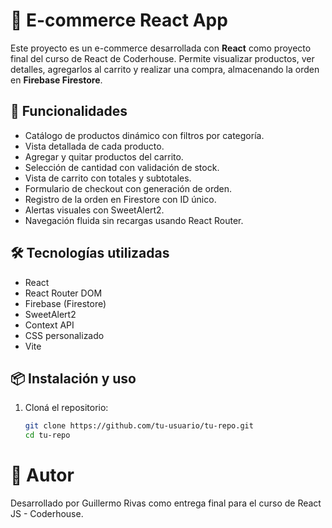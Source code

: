 # 🛒 E-commerce React App

Este proyecto es un e-commerce desarrollada con **React** como proyecto final del curso de React de Coderhouse. Permite visualizar productos, ver detalles, agregarlos al carrito y realizar una compra, almacenando la orden en **Firebase Firestore**.

## 🚀 Funcionalidades

- Catálogo de productos dinámico con filtros por categoría.
- Vista detallada de cada producto.
- Agregar y quitar productos del carrito.
- Selección de cantidad con validación de stock.
- Vista de carrito con totales y subtotales.
- Formulario de checkout con generación de orden.
- Registro de la orden en Firestore con ID único.
- Alertas visuales con SweetAlert2.
- Navegación fluida sin recargas usando React Router.

## 🛠 Tecnologías utilizadas

- React
- React Router DOM
- Firebase (Firestore)
- SweetAlert2
- Context API
- CSS personalizado
- Vite


## 📦 Instalación y uso

1. Cloná el repositorio:
   ```bash
   git clone https://github.com/tu-usuario/tu-repo.git
   cd tu-repo


# 👤 Autor
Desarrollado por Guillermo Rivas como entrega final para el curso de React JS - Coderhouse.
